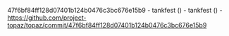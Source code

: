 47f6bf84ff128d07401b124b0476c3bc676e15b9 - tankfest () - tankfest () - https://github.com/project-topaz/topaz/commit/47f6bf84ff128d07401b124b0476c3bc676e15b9

